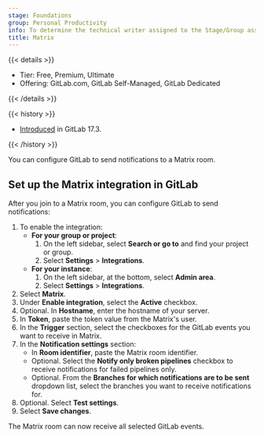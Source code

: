 ```yaml
---
stage: Foundations
group: Personal Productivity
info: To determine the technical writer assigned to the Stage/Group associated with this page, see https://handbook.gitlab.com/handbook/product/ux/technical-writing/#assignments
title: Matrix
---
```


{{< details >}}

- Tier: Free, Premium, Ultimate
- Offering: GitLab.com, GitLab Self-Managed, GitLab Dedicated

{{< /details >}}

{{< history >}}

- [Introduced](https://gitlab.com/gitlab-org/gitlab/-/merge_requests/) in GitLab 17.3.

{{< /history >}}

You can configure GitLab to send notifications to a Matrix room.

## Set up the Matrix integration in GitLab

After you join to a Matrix room, you can configure GitLab to send notifications:

1. To enable the integration:
   - **For your group or project**:
     1. On the left sidebar, select **Search or go to** and find your project or group.
     1. Select **Settings** > **Integrations**.
   - **For your instance**:
     1. On the left sidebar, at the bottom, select **Admin area**.
     1. Select **Settings** > **Integrations**.
1. Select **Matrix**.
1. Under **Enable integration**, select the **Active** checkbox.
1. Optional. In **Hostname**, enter the hostname of your server.
1. In **Token**, paste the token value from the Matrix's user.
1. In the **Trigger** section, select the checkboxes for the GitLab events you want to receive in Matrix.
1. In the **Notification settings** section:
   - In **Room identifier**, paste the Matrix room identifier.
   - Optional. Select the **Notify only broken pipelines** checkbox
     to receive notifications for failed pipelines only.
   - Optional. From the **Branches for which notifications are to be sent** dropdown list,
     select the branches you want to receive notifications for.
1. Optional. Select **Test settings**.
1. Select **Save changes**.

The Matrix room can now receive all selected GitLab events.

